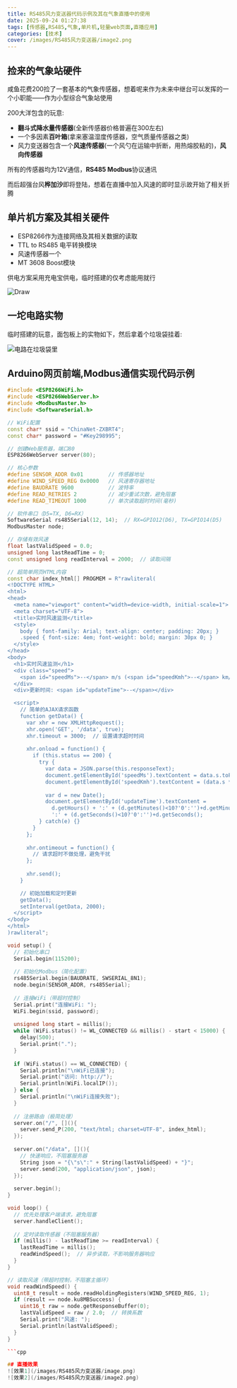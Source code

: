 ```yaml
---
title: RS485风力变送器代码示例及其在气象直播中的使用
date: 2025-09-24 01:27:38
tags: [传感器,RS485,气象,单片机,轻量web页面,直播应用]
categories: [技术]
cover: /images/RS485风力变送器/image2.png
---
```

## 捡来的气象站硬件

咸鱼花费200捡了一套基本的气象传感器，想着呢来作为未来中继台可以发挥的一个小职能——作为小型综合气象站使用

200大洋包含的玩意:

* **翻斗式降水量传感器**(全新传感器价格普遍在300左右)
* 一个多因素**百叶箱**(拿来塞温湿度传感器，空气质量传感器之类)
* 风力变送器包含一个**风速传感器**(一个风勺在运输中折断，用热熔胶粘的)，**风向传感器**

所有的传感器均为12V通信，**RS485 Modbus**协议通讯

而后超强台风**桦加沙**即将登陆，想着在直播中加入风速的即时显示故开始了相关折腾

## 单片机方案及其相关硬件

* ESP8266作为连接网络及其相关数据的读取
* TTL to RS485 电平转换模块
* 风速传感器一个
* MT 3608 Boost模块

供电方案采用充电宝供电，临时搭建的仅考虑能用就行

![Draw](/images/RS485风力变送器/draw.png)

## 一坨电路实物

临时搭建的玩意，面包板上的实物如下，然后拿着个垃圾袋挂着:

![电路在垃圾袋里](/images/RS485风力变送器/电路在垃圾袋里.jpg)

## Arduino网页前端,Modbus通信实现代码示例

```cpp
#include <ESP8266WiFi.h>
#include <ESP8266WebServer.h>
#include <ModbusMaster.h>
#include <SoftwareSerial.h>

// WiFi配置
const char* ssid = "ChinaNet-ZXBRT4";
const char* password = "#Key298995";

// 创建Web服务器，端口80
ESP8266WebServer server(80);

// 核心参数
#define SENSOR_ADDR 0x01        // 传感器地址
#define WIND_SPEED_REG 0x0000   // 风速寄存器地址
#define BAUDRATE 9600           // 波特率
#define READ_RETRIES 2          // 减少重试次数，避免阻塞
#define READ_TIMEOUT 1000       // 单次读取超时时间(毫秒)

// 软件串口（D5=TX, D6=RX）
SoftwareSerial rs485Serial(12, 14);  // RX=GPIO12(D6), TX=GPIO14(D5)
ModbusMaster node;

// 存储有效风速
float lastValidSpeed = 0.0;
unsigned long lastReadTime = 0;
const unsigned long readInterval = 2000;  // 读取间隔

// 超简单网页HTML内容
const char index_html[] PROGMEM = R"rawliteral(
<!DOCTYPE HTML>
<html>
<head>
  <meta name="viewport" content="width=device-width, initial-scale=1">
  <meta charset="UTF-8">
  <title>实时风速监测</title>
  <style>
    body { font-family: Arial; text-align: center; padding: 20px; }
    .speed { font-size: 4em; font-weight: bold; margin: 30px 0; }
  </style>
</head>
<body>
  <h1>实时风速监测</h1>
  <div class="speed">
    <span id="speedMs">--</span> m/s (<span id="speedKmh">--</span> km/h)
  </div>
  <div>更新时间: <span id="updateTime">--</span></div>

  <script>
    // 简单的AJAX请求函数
    function getData() {
      var xhr = new XMLHttpRequest();
      xhr.open('GET', '/data', true);
      xhr.timeout = 3000;  // 设置请求超时时间
    
      xhr.onload = function() {
        if (this.status == 200) {
          try {
            var data = JSON.parse(this.responseText);
            document.getElementById('speedMs').textContent = data.s.toFixed(1);
            document.getElementById('speedKmh').textContent = (data.s * 3.6).toFixed(1);
          
            var d = new Date();
            document.getElementById('updateTime').textContent = 
              d.getHours() + ':' + (d.getMinutes()<10?'0':'')+d.getMinutes() + 
              ':' + (d.getSeconds()<10?'0':'')+d.getSeconds();
          } catch(e) {}
        }
      };
    
      xhr.ontimeout = function() {
        // 请求超时不做处理，避免干扰
      };
    
      xhr.send();
    }

    // 初始加载和定时更新
    getData();
    setInterval(getData, 2000);
  </script>
</body>
</html>
)rawliteral";

void setup() {
  // 初始化串口
  Serial.begin(115200);
  
  // 初始化Modbus（简化配置）
  rs485Serial.begin(BAUDRATE, SWSERIAL_8N1);
  node.begin(SENSOR_ADDR, rs485Serial);
  
  // 连接WiFi（带超时控制）
  Serial.print("连接WiFi: ");
  WiFi.begin(ssid, password);
  
  unsigned long start = millis();
  while (WiFi.status() != WL_CONNECTED && millis() - start < 15000) {
    delay(500);
    Serial.print(".");
  }
  
  if (WiFi.status() == WL_CONNECTED) {
    Serial.println("\nWiFi已连接");
    Serial.print("访问: http://");
    Serial.println(WiFi.localIP());
  } else {
    Serial.println("\nWiFi连接失败");
  }
  
  // 注册路由（极简处理）
  server.on("/", [](){
    server.send_P(200, "text/html; charset=UTF-8", index_html);
  });
  
  server.on("/data", [](){
    // 快速响应，不阻塞服务器
    String json = "{\"s\":" + String(lastValidSpeed) + "}";
    server.send(200, "application/json", json);
  });
  
  server.begin();
}

void loop() {
  // 优先处理客户端请求，避免阻塞
  server.handleClient();
  
  // 定时读取传感器（不阻塞服务器）
  if (millis() - lastReadTime >= readInterval) {
    lastReadTime = millis();
    readWindSpeed();  // 异步读取，不影响服务器响应
  }
}

// 读取风速（带超时控制，不阻塞主循环）
void readWindSpeed() {
  uint8_t result = node.readHoldingRegisters(WIND_SPEED_REG, 1);
  if (result == node.ku8MBSuccess) {
    uint16_t raw = node.getResponseBuffer(0);
    lastValidSpeed = raw / 2.0;  // 转换系数
    Serial.print("风速: ");
    Serial.println(lastValidSpeed);
  }
}

```cpp

## 直播效果
![效果1](/images/RS485风力变送器/image.png)
![效果2](/images/RS485风力变送器/image2.png)


